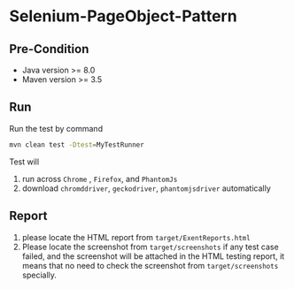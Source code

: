 # Selenium-PageObject-Pattern

## Pre-Condition
- Java version >= 8.0
- Maven version >= 3.5

## Run
Run the test by command

```bash
mvn clean test -Dtest=MyTestRunner
```

Test will
1. run across `Chrome` , `Firefox`, and `PhantomJs`
2. download `chromddriver`, `geckodriver`, `phantomjsdriver` automatically


## Report
1. please locate the HTML report from `target/ExentReports.html`
2. Please locate the screenshot from `target/screenshots` if any test case failed, and the screenshot
will be attached in the HTML testing report, it means that no need to check the screenshot from `target/screenshots` specially.
